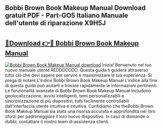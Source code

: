 ## Bobbi Brown Book Makeup Manual Download gratuit PDF - Part-GO5 Italiano Manuale dell'utente di riparazione X9H5J

# <h2><a href="http://dfgyet.blite.top/?on=Bobbi+Brown+Book+Makeup+Manual">🔗Download 👉🔴 Bobbi Brown Book Makeup Manual</a></h2>

[![Bobbi Brown Book Makeup Manual download](https://i.imgur.com/lujVjoI.png)](http://dfgyet.blite.top/?on=Bobbi+Brown+Book+Makeup+Manual)
Inizia! Benvenuto nel tuo nuovo manuale utente REDDDDDDD. Questa guida ti guiderà attraverso tutto ciò che devi sapere per servire e massimizzare la tua esperienza. Si prega di notare L'indice Bobbi Brown Book Makeup Manual L'indice alla fine di questa guida può aiutarti a trovare rapidamente le informazioni pertinenti. Le funzionalità avanzate di Bobbi Brown Book Makeup Manual includono geolocalizzazione, avvisi intelligenti, temi personalizzabili e sincronizzazione di più dispositivi, tutti facilmente controllabili dall'interfaccia utente intuitiva e intuitiva. Confidiamo che theBobbi Brown Book Makeup Manual sia stata una risorsa accurata e approfondita nei loro sforzi per padroneggiare il loro nuovo dispositivo. In caso di domande o dubbi, contattare il nostro team di assistenza clienti.
